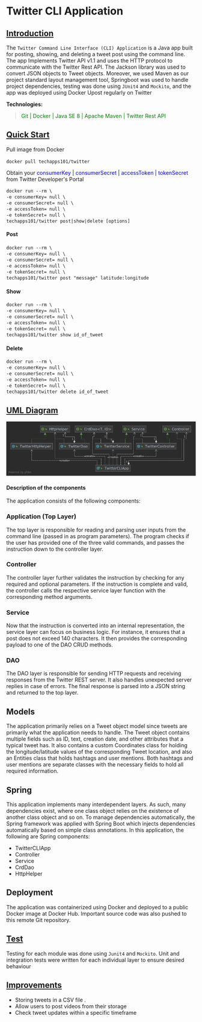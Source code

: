 # Twitter CLI Application

## <ins>Introduction

The `Twitter Command Line Interface (CLI) Application` is a Java app built for posting, showing, and deleting a tweet post 
using the command line. The app Implements Twitter API v1.1 and uses the HTTP protocol to communicate with the Twitter Rest API.
The Jackson library was used to convert JSON objects to Tweet objects. Moreover, we used Maven as our project standard layout management tool,
Springboot was used to handle project dependencies, testing was done using `JUnit4` and `Mockito`, and the app was deployed using
Docker
Upost regularly on Twitter

__Technologies:__
> <span style = "color:green"> Git | Docker | Java SE 8 | Apache Maven | Twitter Rest API </span>

## <ins> Quick Start

Pull image from Docker

`docker pull techapps101/twitter`

Obtain your
<span style = "color:blue"> consumerKey </span> |
<span style = "color:blue"> consumerSecret </span> |
<span style = "color:blue"> accessToken </span> |
<span style = "color:blue"> tokenSecret </span>
from Twitter Developer's Portal

```
docker run --rm \
-e consumerKey= null \
-e consumerSecret= null \
-e accessToken= null \
-e tokenSecret= null \
techapps101/twitter post|show|delete [options]
```

#### Post

```
docker run --rm \
-e consumerKey= null \
-e consumerSecret= null \
-e accessToken= null \
-e tokenSecret= null \
techapps101/twitter post "message" latitude:longitude
```

#### Show

```
docker run --rm \
-e consumerKey= null \
-e consumerSecret= null \
-e accessToken= null \
-e tokenSecret= null \
techapps101/twitter show id_of_tweet
```

#### Delete

```
docker run --rm \
-e consumerKey= null \
-e consumerSecret= null \
-e accessToken= null \
-e tokenSecret= null \
techapps101/twitter delete id_of_tweet
```

## <ins> UML Diagram

![my image](./assets/twitterapp.png)

#### Description of the components

The application consists of the following components:
### Application (Top Layer)
The top layer is responsible for reading and parsing user inputs from the command line (passed in as program parameters). The program checks if the user has provided one of the three valid commands, and passes the instruction down to the controller layer.
### Controller
The controller layer further validates the instruction by checking for any required and optional parameters. If the instruction is complete and valid, the controller calls the respective service layer function with the corresponding method arguments.
### Service
Now that the instruction is converted into an internal representation, the service layer can focus on business logic. For instance, it ensures that a post does not exceed 140 characters. It then provides the corresponding payload to one of the DAO CRUD methods.
### DAO
The DAO layer is responsible for sending HTTP requests and receiving responses from the Twitter REST server. It also handles unexpected server replies in case of errors. The final response is parsed into a JSON string and returned to the top layer.

## Models
The application primarily relies on a Tweet object model since tweets are primarily what the application needs to handle. The Tweet object contains multiple fields such as ID, text, creation date, and other attributes that a typical tweet has. It also contains a custom Coordinates class for holding the longitude/latitude values of the corresponding Tweet location, and also an Entities class that holds hashtags and user mentions. Both hashtags and user mentions are separate classes with the necessary fields to hold all required information.
## Spring
This application implements many interdependent layers. As such, many dependencies exist, where one class object relies on the existence of another class object and so on. To manage dependencies automatically, the Spring framework was applied with Spring Boot which injects dependencies automatically based on simple class annotations. In this application, the following are Spring components:
* TwitterCLIApp
* Controller
* Service
* CrdDao
* HttpHelper

## Deployment
          
The application was containerized using Docker and deployed to a public Docker image at Docker Hub. Important source code was also pushed to this remote Git repository.          

## <ins> Test

Testing for each module was done using `Junit4` and `Mockito`. Unit and integration tests were written for each individual layer to ensure desired behaviour
## <ins> Improvements
-  Storing tweets in a CSV file .
- Allow users to post videos from their storage
- Check tweet updates within a specific timeframe
